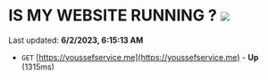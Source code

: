 # IS MY WEBSITE RUNNING ? [![](https://img.shields.io/static/v1?label=Sponsor&message=%E2%9D%A4&logo=GitHub&color=%23fe8e86)](https://github.com/sponsors/<username>)

Last updated: **6/2/2023, 6:15:13 AM**

- `GET` [https://youssefservice.me](https://youssefservice.me) - **Up** (1315ms)
